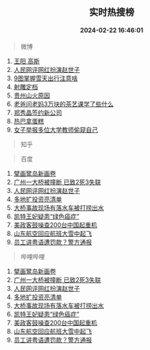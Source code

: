 <div align="center"><h2>实时热搜榜</h2><h4>2024-02-22 16:46:01</h4></div>

> 微博  

1. [王阳 高斯](https://s.weibo.com/weibo?q=%E7%8E%8B%E9%98%B3%20%E9%AB%98%E6%96%AF&t=31&band_rank=1&Refer=top)<br />
2. [人民网评网红扮演赵世子](https://s.weibo.com/weibo?q=%23%E4%BA%BA%E6%B0%91%E7%BD%91%E8%AF%84%E7%BD%91%E7%BA%A2%E6%89%AE%E6%BC%94%E8%B5%B5%E4%B8%96%E5%AD%90%23&t=31&band_rank=2&Refer=top)<br />
3. [9图掌握雪天出行注意啥](https://s.weibo.com/weibo?q=%239%E5%9B%BE%E6%8E%8C%E6%8F%A1%E9%9B%AA%E5%A4%A9%E5%87%BA%E8%A1%8C%E6%B3%A8%E6%84%8F%E5%95%A5%23&t=31&band_rank=3&Refer=top)<br />
4. [射雕定档](https://s.weibo.com/weibo?q=%E5%B0%84%E9%9B%95%E5%AE%9A%E6%A1%A3&t=31&band_rank=4&Refer=top)<br />
5. [贵州山火原因](https://s.weibo.com/weibo?q=%E8%B4%B5%E5%B7%9E%E5%B1%B1%E7%81%AB%E5%8E%9F%E5%9B%A0&t=31&band_rank=5&Refer=top)<br />
6. [老爸问老妈3万块的茶艺课学了些什么](https://s.weibo.com/weibo?q=%E8%80%81%E7%88%B8%E9%97%AE%E8%80%81%E5%A6%883%E4%B8%87%E5%9D%97%E7%9A%84%E8%8C%B6%E8%89%BA%E8%AF%BE%E5%AD%A6%E4%BA%86%E4%BA%9B%E4%BB%80%E4%B9%88&t=31&band_rank=6&Refer=top)<br />
7. [郑秀晶签约新公司](https://s.weibo.com/weibo?q=%23%E9%83%91%E7%A7%80%E6%99%B6%E7%AD%BE%E7%BA%A6%E6%96%B0%E5%85%AC%E5%8F%B8%23&t=31&band_rank=7&Refer=top)<br />
8. [热巴拿蛋糕](https://s.weibo.com/weibo?q=%E7%83%AD%E5%B7%B4%E6%8B%BF%E8%9B%8B%E7%B3%95&t=31&band_rank=8&Refer=top)<br />
9. [女子举报多位大学教师偷窥自己](https://s.weibo.com/weibo?q=%23%E5%A5%B3%E5%AD%90%E4%B8%BE%E6%8A%A5%E5%A4%9A%E4%BD%8D%E5%A4%A7%E5%AD%A6%E6%95%99%E5%B8%88%E5%81%B7%E7%AA%A5%E8%87%AA%E5%B7%B1%23&t=31&band_rank=9&Refer=top)<br />

> 知乎  


> 百度  

1. [擘画鹭岛新画卷](https://www.baidu.com/s?wd=%E6%93%98%E7%94%BB%E9%B9%AD%E5%B2%9B%E6%96%B0%E7%94%BB%E5%8D%B7&sa=fyb_news&rsv_dl=fyb_news)<br />
2. [广州一大桥被撞断 已致2死3失联](https://www.baidu.com/s?wd=%E5%B9%BF%E5%B7%9E%E4%B8%80%E5%A4%A7%E6%A1%A5%E8%A2%AB%E6%92%9E%E6%96%AD+%E5%B7%B2%E8%87%B42%E6%AD%BB3%E5%A4%B1%E8%81%94&sa=fyb_news&rsv_dl=fyb_news)<br />
3. [人民网评网红扮演赵世子](https://www.baidu.com/s?wd=%E4%BA%BA%E6%B0%91%E7%BD%91%E8%AF%84%E7%BD%91%E7%BA%A2%E6%89%AE%E6%BC%94%E8%B5%B5%E4%B8%96%E5%AD%90&sa=fyb_news&rsv_dl=fyb_news)<br />
4. [多地扩投资亮清单](https://www.baidu.com/s?wd=%E5%A4%9A%E5%9C%B0%E6%89%A9%E6%8A%95%E8%B5%84%E4%BA%AE%E6%B8%85%E5%8D%95&sa=fyb_news&rsv_dl=fyb_news)<br />
5. [大桥事故现场有落水车被打捞出水](https://www.baidu.com/s?wd=%E5%A4%A7%E6%A1%A5%E4%BA%8B%E6%95%85%E7%8E%B0%E5%9C%BA%E6%9C%89%E8%90%BD%E6%B0%B4%E8%BD%A6%E8%A2%AB%E6%89%93%E6%8D%9E%E5%87%BA%E6%B0%B4&sa=fyb_news&rsv_dl=fyb_news)<br />
6. [凯特王妃疑患“绿色癌症”](https://www.baidu.com/s?wd=%E5%87%AF%E7%89%B9%E7%8E%8B%E5%A6%83%E7%96%91%E6%82%A3%E2%80%9C%E7%BB%BF%E8%89%B2%E7%99%8C%E7%97%87%E2%80%9D&sa=fyb_news&rsv_dl=fyb_news)<br />
7. [美政客鼓噪查200台中国起重机](https://www.baidu.com/s?wd=%E7%BE%8E%E6%94%BF%E5%AE%A2%E9%BC%93%E5%99%AA%E6%9F%A5200%E5%8F%B0%E4%B8%AD%E5%9B%BD%E8%B5%B7%E9%87%8D%E6%9C%BA&sa=fyb_news&rsv_dl=fyb_news)<br />
8. [山东航空回应航班大雪中起飞](https://www.baidu.com/s?wd=%E5%B1%B1%E4%B8%9C%E8%88%AA%E7%A9%BA%E5%9B%9E%E5%BA%94%E8%88%AA%E7%8F%AD%E5%A4%A7%E9%9B%AA%E4%B8%AD%E8%B5%B7%E9%A3%9E&sa=fyb_news&rsv_dl=fyb_news)<br />
9. [员工讲粤语遭罚款？警方通报](https://www.baidu.com/s?wd=%E5%91%98%E5%B7%A5%E8%AE%B2%E7%B2%A4%E8%AF%AD%E9%81%AD%E7%BD%9A%E6%AC%BE%EF%BC%9F%E8%AD%A6%E6%96%B9%E9%80%9A%E6%8A%A5&sa=fyb_news&rsv_dl=fyb_news)<br />

> 哔哩哔哩  

1. [擘画鹭岛新画卷](https://www.baidu.com/s?wd=%E6%93%98%E7%94%BB%E9%B9%AD%E5%B2%9B%E6%96%B0%E7%94%BB%E5%8D%B7&sa=fyb_news&rsv_dl=fyb_news)<br />
2. [广州一大桥被撞断 已致2死3失联](https://www.baidu.com/s?wd=%E5%B9%BF%E5%B7%9E%E4%B8%80%E5%A4%A7%E6%A1%A5%E8%A2%AB%E6%92%9E%E6%96%AD+%E5%B7%B2%E8%87%B42%E6%AD%BB3%E5%A4%B1%E8%81%94&sa=fyb_news&rsv_dl=fyb_news)<br />
3. [人民网评网红扮演赵世子](https://www.baidu.com/s?wd=%E4%BA%BA%E6%B0%91%E7%BD%91%E8%AF%84%E7%BD%91%E7%BA%A2%E6%89%AE%E6%BC%94%E8%B5%B5%E4%B8%96%E5%AD%90&sa=fyb_news&rsv_dl=fyb_news)<br />
4. [多地扩投资亮清单](https://www.baidu.com/s?wd=%E5%A4%9A%E5%9C%B0%E6%89%A9%E6%8A%95%E8%B5%84%E4%BA%AE%E6%B8%85%E5%8D%95&sa=fyb_news&rsv_dl=fyb_news)<br />
5. [大桥事故现场有落水车被打捞出水](https://www.baidu.com/s?wd=%E5%A4%A7%E6%A1%A5%E4%BA%8B%E6%95%85%E7%8E%B0%E5%9C%BA%E6%9C%89%E8%90%BD%E6%B0%B4%E8%BD%A6%E8%A2%AB%E6%89%93%E6%8D%9E%E5%87%BA%E6%B0%B4&sa=fyb_news&rsv_dl=fyb_news)<br />
6. [凯特王妃疑患“绿色癌症”](https://www.baidu.com/s?wd=%E5%87%AF%E7%89%B9%E7%8E%8B%E5%A6%83%E7%96%91%E6%82%A3%E2%80%9C%E7%BB%BF%E8%89%B2%E7%99%8C%E7%97%87%E2%80%9D&sa=fyb_news&rsv_dl=fyb_news)<br />
7. [美政客鼓噪查200台中国起重机](https://www.baidu.com/s?wd=%E7%BE%8E%E6%94%BF%E5%AE%A2%E9%BC%93%E5%99%AA%E6%9F%A5200%E5%8F%B0%E4%B8%AD%E5%9B%BD%E8%B5%B7%E9%87%8D%E6%9C%BA&sa=fyb_news&rsv_dl=fyb_news)<br />
8. [山东航空回应航班大雪中起飞](https://www.baidu.com/s?wd=%E5%B1%B1%E4%B8%9C%E8%88%AA%E7%A9%BA%E5%9B%9E%E5%BA%94%E8%88%AA%E7%8F%AD%E5%A4%A7%E9%9B%AA%E4%B8%AD%E8%B5%B7%E9%A3%9E&sa=fyb_news&rsv_dl=fyb_news)<br />
9. [员工讲粤语遭罚款？警方通报](https://www.baidu.com/s?wd=%E5%91%98%E5%B7%A5%E8%AE%B2%E7%B2%A4%E8%AF%AD%E9%81%AD%E7%BD%9A%E6%AC%BE%EF%BC%9F%E8%AD%A6%E6%96%B9%E9%80%9A%E6%8A%A5&sa=fyb_news&rsv_dl=fyb_news)<br />
